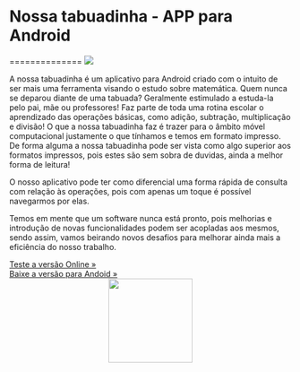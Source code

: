 <h1>Nossa tabuadinha - APP para Android</h1>
==============

<img src="https://fbcdn-sphotos-c-a.akamaihd.net/hphotos-ak-frc1/t1/10009314_523995344389712_2037172917_n.jpg"/>

<p>A nossa tabuadinha é um aplicativo para Android criado com o intuito de ser mais uma ferramenta visando o estudo sobre matemática. Quem nunca se deparou diante de uma tabuada? Geralmente estimulado a estuda-la pelo pai, mãe ou professores! Faz parte de toda uma rotina escolar o aprendizado das operações básicas, como adição, subtração, multiplicação e divisão! O que a nossa tabuadinha faz é trazer para o âmbito móvel computacional justamente o que tínhamos e temos em formato impresso. De forma alguma a nossa tabuadinha pode ser vista como algo superior aos formatos impressos, pois estes são sem sobra de duvidas, ainda a melhor forma de leitura! </p>

<p>O nosso aplicativo pode ter como diferencial uma forma rápida de consulta com relação às operações, pois com apenas um toque é possível navegarmos por elas. </p>

<p>Temos em mente que um software nunca está pronto, pois melhorias e introdução de novas funcionalidades podem ser acopladas aos mesmos, sendo assim, vamos beirando novos desafios para melhorar ainda mais a eficiência do nosso trabalho.</p>
<a href="http://codepen.io/valdiney/full/eByAd" target="_blank">Teste a versão Online &raquo;</a>
<br>
<a href="https://build.phonegap.com/apps/812283/download/android" target="_blank">Baixe a versão para Andoid &raquo;</a>

<center><img src="https://fbcdn-sphotos-d-a.akamaihd.net/hphotos-ak-prn2/t1/1782099_521010078021572_1485595390_n.jpg" width="150"/></center>


